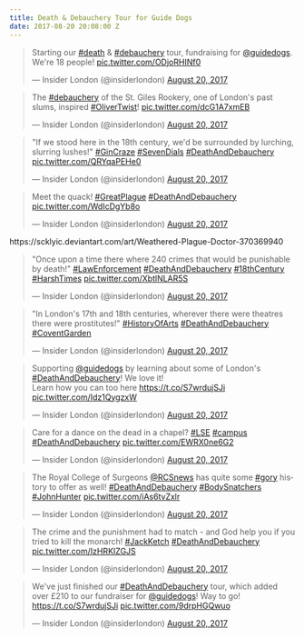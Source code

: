 ```yaml
---
title: Death & Debauchery Tour for Guide Dogs
date: 2017-08-20 20:08:00 Z
---
```


<blockquote class="twitter-tweet" data-lang="en"><p lang="en" dir="ltr">Starting our <a href="https://twitter.com/hashtag/death?src=hash">#death</a> &amp; <a href="https://twitter.com/hashtag/debauchery?src=hash">#debauchery</a> tour, fundraising for <a href="https://twitter.com/guidedogs">@guidedogs</a>. We&#39;re 18 people! <a href="https://t.co/ODjoRHINf0">pic.twitter.com/ODjoRHINf0</a></p>&mdash; Insider London (@insiderlondon) <a href="https://twitter.com/insiderlondon/status/899257307061776385">August 20, 2017</a></blockquote>
<script async src="//platform.twitter.com/widgets.js" charset="utf-8"></script>

<blockquote class="twitter-tweet" data-lang="en"><p lang="en" dir="ltr">The <a href="https://twitter.com/hashtag/debauchery?src=hash">#debauchery</a> of the St. Giles Rookery, one of London&#39;s past slums, inspired <a href="https://twitter.com/hashtag/OliverTwist?src=hash">#OliverTwist</a>! <a href="https://t.co/dcG1A7xmEB">pic.twitter.com/dcG1A7xmEB</a></p>&mdash; Insider London (@insiderlondon) <a href="https://twitter.com/insiderlondon/status/899259616797876225">August 20, 2017</a></blockquote>
<script async src="//platform.twitter.com/widgets.js" charset="utf-8"></script>

<blockquote class="twitter-tweet" data-lang="en"><p lang="en" dir="ltr">&quot;If we stood here in the 18th century, we&#39;d be surrounded by lurching, slurring lushes!&quot; <a href="https://twitter.com/hashtag/GinCraze?src=hash">#GinCraze</a> <a href="https://twitter.com/hashtag/SevenDials?src=hash">#SevenDials</a> <a href="https://twitter.com/hashtag/DeathAndDebauchery?src=hash">#DeathAndDebauchery</a> <a href="https://t.co/QRYqaPEHe0">pic.twitter.com/QRYqaPEHe0</a></p>&mdash; Insider London (@insiderlondon) <a href="https://twitter.com/insiderlondon/status/899262442131382273">August 20, 2017</a></blockquote>
<script async src="//platform.twitter.com/widgets.js" charset="utf-8"></script>

<blockquote class="twitter-tweet" data-lang="en"><p lang="en" dir="ltr">Meet the quack! <a href="https://twitter.com/hashtag/GreatPlague?src=hash">#GreatPlague</a> <a href="https://twitter.com/hashtag/DeathAndDebauchery?src=hash">#DeathAndDebauchery</a> <a href="https://t.co/WdIcDgYb8o">pic.twitter.com/WdIcDgYb8o</a></p>&mdash; Insider London (@insiderlondon) <a href="https://twitter.com/insiderlondon/status/899265932849274880">August 20, 2017</a></blockquote>
<script async src="//platform.twitter.com/widgets.js" charset="utf-8"></script>
https://scklyic.deviantart.com/art/Weathered-Plague-Doctor-370369940

<blockquote class="twitter-tweet" data-lang="en"><p lang="en" dir="ltr">&quot;Once upon a time there where 240 crimes that would be punishable by death!&quot; <a href="https://twitter.com/hashtag/LawEnforcement?src=hash">#LawEnforcement</a> <a href="https://twitter.com/hashtag/DeathAndDebauchery?src=hash">#DeathAndDebauchery</a> <a href="https://twitter.com/hashtag/18thCentury?src=hash">#18thCentury</a> <a href="https://twitter.com/hashtag/HarshTimes?src=hash">#HarshTimes</a> <a href="https://t.co/XbtlNLAR5S">pic.twitter.com/XbtlNLAR5S</a></p>&mdash; Insider London (@insiderlondon) <a href="https://twitter.com/insiderlondon/status/899267279925518336">August 20, 2017</a></blockquote>
<script async src="//platform.twitter.com/widgets.js" charset="utf-8"></script>

<blockquote class="twitter-tweet" data-lang="en"><p lang="en" dir="ltr">&quot;In London&#39;s 17th and 18th centuries, wherever there were theatres there were prostitutes!&quot; <a href="https://twitter.com/hashtag/HistoryOfArts?src=hash">#HistoryOfArts</a> <a href="https://twitter.com/hashtag/DeathAndDebauchery?src=hash">#DeathAndDebauchery</a> <a href="https://twitter.com/hashtag/CoventGarden?src=hash">#CoventGarden</a></p>&mdash; Insider London (@insiderlondon) <a href="https://twitter.com/insiderlondon/status/899269578798366720">August 20, 2017</a></blockquote>
<script async src="//platform.twitter.com/widgets.js" charset="utf-8"></script>

<blockquote class="twitter-tweet" data-lang="en"><p lang="en" dir="ltr">Supporting <a href="https://twitter.com/guidedogs">@guidedogs</a> by learning about some of London&#39;s <a href="https://twitter.com/hashtag/DeathAndDebauchery?src=hash">#DeathAndDebauchery</a>! We love it!<br>Learn how you can too here <a href="https://t.co/S7wrdujSJi">https://t.co/S7wrdujSJi</a> <a href="https://t.co/Idz1QygzxW">pic.twitter.com/Idz1QygzxW</a></p>&mdash; Insider London (@insiderlondon) <a href="https://twitter.com/insiderlondon/status/899273780954103809">August 20, 2017</a></blockquote>
<script async src="//platform.twitter.com/widgets.js" charset="utf-8"></script>

<blockquote class="twitter-tweet" data-lang="en"><p lang="en" dir="ltr">Care for a dance on the dead in a chapel? <a href="https://twitter.com/hashtag/LSE?src=hash">#LSE</a> <a href="https://twitter.com/hashtag/campus?src=hash">#campus</a> <a href="https://twitter.com/hashtag/DeathAndDebauchery?src=hash">#DeathAndDebauchery</a> <a href="https://t.co/EWRX0ne6G2">pic.twitter.com/EWRX0ne6G2</a></p>&mdash; Insider London (@insiderlondon) <a href="https://twitter.com/insiderlondon/status/899279376616960000">August 20, 2017</a></blockquote>
<script async src="//platform.twitter.com/widgets.js" charset="utf-8"></script>

<blockquote class="twitter-tweet" data-lang="en"><p lang="en" dir="ltr">The Royal College of Surgeons <a href="https://twitter.com/RCSnews">@RCSnews</a> has quite some <a href="https://twitter.com/hashtag/gory?src=hash">#gory</a> history to offer as well! <a href="https://twitter.com/hashtag/DeathAndDebauchery?src=hash">#DeathAndDebauchery</a> <a href="https://twitter.com/hashtag/BodySnatchers?src=hash">#BodySnatchers</a> <a href="https://twitter.com/hashtag/JohnHunter?src=hash">#JohnHunter</a> <a href="https://t.co/iAs6tvZxlr">pic.twitter.com/iAs6tvZxlr</a></p>&mdash; Insider London (@insiderlondon) <a href="https://twitter.com/insiderlondon/status/899281712517197824">August 20, 2017</a></blockquote>
<script async src="//platform.twitter.com/widgets.js" charset="utf-8"></script>

<blockquote class="twitter-tweet" data-lang="en"><p lang="en" dir="ltr">The crime and the punishment had to match - and God help you if you tried to kill the monarch! <a href="https://twitter.com/hashtag/JackKetch?src=hash">#JackKetch</a> <a href="https://twitter.com/hashtag/DeathAndDebauchery?src=hash">#DeathAndDebauchery</a> <a href="https://t.co/IzHRKIZGJS">pic.twitter.com/IzHRKIZGJS</a></p>&mdash; Insider London (@insiderlondon) <a href="https://twitter.com/insiderlondon/status/899283513144475651">August 20, 2017</a></blockquote>
<script async src="//platform.twitter.com/widgets.js" charset="utf-8"></script>

<blockquote class="twitter-tweet" data-lang="en"><p lang="en" dir="ltr">We&#39;ve just finished our <a href="https://twitter.com/hashtag/DeathAndDebauchery?src=hash">#DeathAndDebauchery</a> tour, which added over £210 to our fundraiser for <a href="https://twitter.com/guidedogs">@guidedogs</a>! Way to go! <a href="https://t.co/S7wrdujSJi">https://t.co/S7wrdujSJi</a> <a href="https://t.co/9drpHGQwuo">pic.twitter.com/9drpHGQwuo</a></p>&mdash; Insider London (@insiderlondon) <a href="https://twitter.com/insiderlondon/status/899287178005680128">August 20, 2017</a></blockquote>
<script async src="//platform.twitter.com/widgets.js" charset="utf-8"></script>
